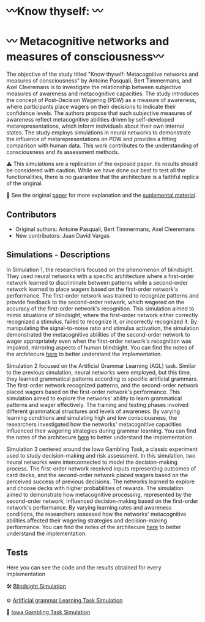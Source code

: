 # 〰️Know thyself: 〰️
# 〰️ Metacognitive networks and measures of consciousness〰️

The objective of the study titled "Know thyself: Metacognitive networks and measures of consciousness" by Antoine Pasquali, Bert Timmermans, and Axel Cleeremans is to investigate the relationship between subjective measures of awareness and metacognitive capacities. The study introduces the concept of Post-Decision Wagering (PDW) as a measure of awareness, where participants place wagers on their decisions to indicate their confidence levels. The authors propose that such subjective measures of awareness reflect metacognitive abilities driven by self-developed metarepresentations, which inform individuals about their own internal states. The study employs simulations in neural networks to demonstrate the influence of metarepresentations on PDW and provides a fitting comparison with human data. This work contributes to the understanding of consciousness and its assessment methods.

⚠️ This simulations are a replication of the exposed paper. Its results should be considered with caution. While we have done our best to test all the functionalities, there is no guarantee that the architecture is a faithful replica of the original. 

📖 See the original [paper](https://github.com/juandavidvargas19/Know_Thyself_Replication/blob/master/docs/Know%20thyself-%20Metacognitive%20networks%20and%20measures%20of%20consciousness.pdf) for more explanation and the [suplemental material](https://github.com/juandavidvargas19/Know_Thyself_Replication/blob/master/docs/Know%20thyself-%20Metacognitive%20networks%20and%20measures%20of%20consciousness_arch.pdf).

## Contributors
- Original authors: Antoine Pasquali, Bert Timmermans, Axel Cleeremans
- New contributors: Juan David Vargas

## Simulations - Descriptions

In Simulation 1, the researchers focused on the phenomenon of blindsight. They used neural networks with a specific architecture where a first-order network learned to discriminate between patterns while a second-order network learned to place wagers based on the first-order network's performance. The first-order network was trained to recognize patterns and provide feedback to the second-order network, which wagered on the accuracy of the first-order network's recognition. This simulation aimed to mimic situations of blindsight, where the first-order network either correctly recognized a stimulus, failed to recognize it, or incorrectly recognized it. By manipulating the signal-to-noise ratio and stimulus activation, the simulation demonstrated the metacognitive abilities of the second-order network to wager appropriately even when the first-order network's recognition was impaired, mirroring aspects of human blindsight. You can find the notes of the architecure [here](https://github.com/juandavidvargas19/Know_Thyself_Replication/blob/master/docs/Blindsight_Simulation_NOTES.ipynb) to better understand the implementation.

Simulation 2 focused on the Artificial Grammar Learning (AGL) task. Similar to the previous simulation, neural networks were employed, but this time, they learned grammatical patterns according to specific artificial grammars. The first-order network recognized patterns, and the second-order network placed wagers based on the first-order network's performance. This simulation aimed to explore the networks' ability to learn grammatical patterns and wager effectively. The training and testing phases involved different grammatical structures and levels of awareness. By varying learning conditions and simulating high and low consciousness, the researchers investigated how the networks' metacognitive capacities influenced their wagering strategies during grammar learning. You can find the notes of the architecure [here]() to better understand the implementation.

Simulation 3 centered around the Iowa Gambling Task, a classic experiment used to study decision-making and risk assessment. In this simulation, two neural networks were interconnected to model the decision-making process. The first-order network received inputs representing outcomes of card decks, and the second-order network placed wagers based on the perceived success of previous decisions. The networks learned to explore and choose decks with higher probabilities of rewards. The simulation aimed to demonstrate how metacognitive processing, represented by the second-order network, influenced decision-making based on the first-order network's performance. By varying learning rates and awareness conditions, the researchers assessed how the networks' metacognitive abilities affected their wagering strategies and decision-making performance. You can find the notes of the architecure [here]() to better understand the implementation.

## Tests

Here you can see the code and the results obtained for every implementation

🛠 [Blindsight Simulation](https://github.com/juandavidvargas19/Know_Thyself_Replication/blob/master/tests/Blindsight_Simulation_GITHUB.ipynb) 


⚙️ [Artificial grammar Learning Task Simulation]() 


🧠 [Iowa Gambling Task Simulation]() 

